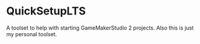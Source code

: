 # QuickSetupLTS
A toolset to help with starting GameMakerStudio 2 projects. Also this is just my personal toolset.
